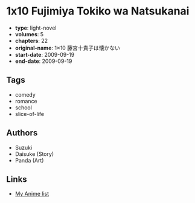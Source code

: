 # 1x10 Fujimiya Tokiko wa Natsukanai

-   **type**: light-novel
-   **volumes**: 5
-   **chapters**: 22
-   **original-name**: 1×10 藤宮十貴子は懐かない
-   **start-date**: 2009-09-19
-   **end-date**: 2009-09-19

## Tags

-   comedy
-   romance
-   school
-   slice-of-life

## Authors

-   Suzuki
-   Daisuke (Story)
-   Panda (Art)

## Links

-   [My Anime list](https://myanimelist.net/manga/54653/1x10_Fujimiya_Tokiko_wa_Natsukanai)
